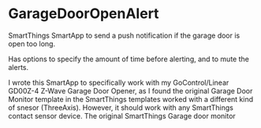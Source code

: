 # GarageDoorOpenAlert

SmartThings SmartApp to send a push notification if the garage door is open too long.

Has options to specify the amount of time before alerting, and to mute the alerts.

I wrote this SmartApp to specifically work with my GoControl/Linear GD00Z-4 Z-Wave Garage Door Opener, as I found the original Garage Door Monitor template in the SmartThings templates worked with a different kind of snesor (ThreeAxis).  However, it should work with any SmartThings contact sensor device.  The original SmartThings Garage door monitor 

